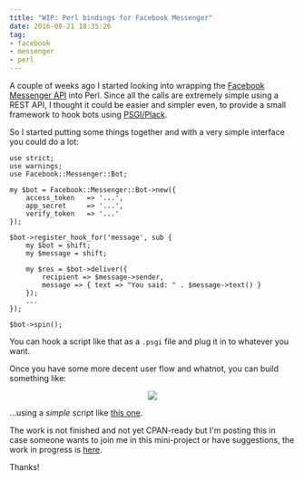```yaml
---
title: "WIP: Perl bindings for Facebook Messenger"
date: 2016-08-21 18:35:26
tag:
- facebook
- messenger
- perl
---
```

A couple of weeks ago I started looking into wrapping the [Facebook Messenger API](https://developers.facebook.com/docs/messenger-platform) into Perl. Since all the calls are extremely simple using a REST API, I thought it could be easier and simpler even, to provide a small framework to hook bots using [PSGI/Plack](http://plackperl.org/).

So I started putting some things together and with a very simple interface you could do a lot:

    use strict;
    use warnings;
    use Facebook::Messenger::Bot;

    my $bot = Facebook::Messenger::Bot->new({
        access_token   => '...',
        app_secret     => '...',
        verify_token   => '...'
    });

    $bot->register_hook_for('message', sub {
        my $bot = shift;
        my $message = shift;

        my $res = $bot->deliver({
            recipient => $message->sender,
            message => { text => "You said: " . $message->text() }
        });
        ...
    });

    $bot->spin();

You can hook a script like that as a `.psgi` file and plug it in to whatever you want.

Once you have some more decent user flow and whatnot, you can build something like:

<p align="center">
    <img src="https://github.com/damog/facebook-messenger-perl/blob/master/media/sample-01.gif?raw=true">
</p>

...using a *simple* script like [this one](https://github.com/damog/facebook-messenger-perl/blob/master/examples/reply-bot.pl).

The work is not finished and not yet CPAN-ready but I'm posting this in case someone wants to join me in this mini-project or have suggestions, the work in progress is [here](https://github.com/damog/facebook-messenger-perl).

Thanks!
